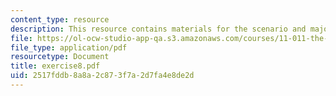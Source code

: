 ```yaml
---
content_type: resource
description: This resource contains materials for the scenario and major lesson.
file: https://ol-ocw-studio-app-qa.s3.amazonaws.com/courses/11-011-the-art-and-science-of-negotiation-spring-2006/2517fddb8a8a2c873f7a2d7fa4e8de2d_exercise8.pdf
file_type: application/pdf
resourcetype: Document
title: exercise8.pdf
uid: 2517fddb-8a8a-2c87-3f7a-2d7fa4e8de2d
---
```

